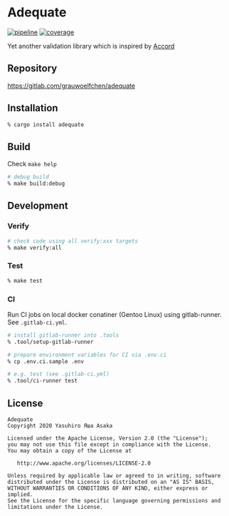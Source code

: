 # Adequate

[![pipeline](
https://gitlab.com/grauwoelfchen/adequate/badges/master/pipeline.svg)](
https://gitlab.com/grauwoelfchen/adequate/commits/master) [![coverage](
https://gitlab.com/grauwoelfchen/adequate/badges/master/coverage.svg)](
https://gitlab.com/grauwoelfchen/adequate/commits/master)

Yet another validation library which is inspired by [Accord](
https://github.com/ChrisBuchholz/accord)


## Repository

https://gitlab.com/grauwoelfchen/adequate


## Installation

```zsh
% cargo install adequate
```

## Build

Check `make help`

```zsh
# debug build
% make build:debug
```

## Development

### Verify

```zsh
# check code using all verify:xxx targets
% make verify:all
```

### Test

```zsh
% make test
```

### CI

Run CI jobs on local docker conatiner (Gentoo Linux) using gitlab-runner.  
See `.gitlab-ci.yml`.


```zsh
# install gitlab-runner into .tools
% .tool/setup-gitlab-runner

# prepare environment variables for CI via .env.ci
% cp .env.ci.sample .env

# e.g. test (see .gitlab-ci.yml)
% .tool/ci-runner test
```


## License

```text
Adequate
Copyright 2020 Yasuhiro Яша Asaka

Licensed under the Apache License, Version 2.0 (the "License");
you may not use this file except in compliance with the License.
You may obtain a copy of the License at

   http://www.apache.org/licenses/LICENSE-2.0

Unless required by applicable law or agreed to in writing, software
distributed under the License is distributed on an "AS IS" BASIS,
WITHOUT WARRANTIES OR CONDITIONS OF ANY KIND, either express or implied.
See the License for the specific language governing permissions and
limitations under the License.
```
